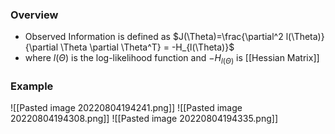 ### Overview
- Observed Information is defined as $J(\Theta)=\frac{\partial^2 l(\Theta)}{\partial \Theta \partial \Theta^T} = -H_{l(\Theta)}$
- where $l(\Theta)$ is the log-likelihood function and $-H_{l(\Theta)}$ is [[Hessian Matrix]]

### Example
![[Pasted image 20220804194241.png]]
![[Pasted image 20220804194308.png]]
![[Pasted image 20220804194335.png]]

